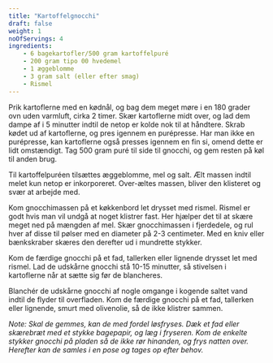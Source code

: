 ```yaml
---
title: "Kartoffelgnocchi"
draft: false
weight: 1
noOfServings: 4
ingredients:
	- 6 bagekartofler/500 gram kartoffelpuré
	- 200 gram tipo 00 hvedemel
	- 1 æggeblomme
	- 3 gram salt (eller efter smag)
	- Rismel
---
```


Prik kartoflerne med en kødnål, og bag dem meget møre i en 180 grader
ovn uden varmluft, cirka 2 timer. Skær kartoflerne midt over, og lad dem
dampe af i 5 minutter indtil de netop er kolde nok til at håndtere.
Skrab kødet ud af kartoflerne, og pres igennem en purépresse. Har man
ikke en purépresse, kan kartoflerne også presses igennem en fin si,
omend dette er lidt omstændigt. Tag 500 gram puré til side til gnocchi,
og gem resten på køl til anden brug.

Til kartoffelpuréen tilsættes æggeblomme, mel og salt. Ælt massen indtil
melet kun netop er inkorporeret. Over-æltes massen, bliver den klisteret
og svær at arbejde med.

Kom gnocchimassen på et køkkenbord let drysset med rismel. Rismel er
godt hvis man vil undgå at noget klistrer fast. Her hjælper det til at
skære meget ned på mængden af mel. Skær gnocchimassen i fjerdedele, og
rul hver af disse til pølser med en diameter på 2-3 centimeter. Med en
kniv eller bænkskraber skæres den derefter ud i mundrette stykker.

Kom de færdige gnocchi på et fad, tallerken eller lignende drysset let
med rismel. Lad de udskårne gnocchi stå 10-15 minutter, så stivelsen i
kartoflerne når at sætte sig før de blancheres.

Blanchér de udskårne gnocchi af nogle omgange i kogende saltet vand
indtil de flyder til overfladen. Kom de færdige gnocchi på et fad,
tallerken eller lignende, smurt med olivenolie, så de ikke klistrer
sammen.

*Note: Skal de gemmes, kan de med fordel løsfryses. Dæk et fad eller
skærebræt med et stykke bagepapir, og læg i fryseren. Kom de enkelte
stykker gnocchi på pladen så de ikke rør hinanden, og frys natten over.
Herefter kan de samles i en pose og tages op efter behov.*

